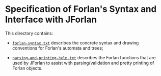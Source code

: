 Specification of Forlan's Syntax and Interface with JForlan
====================================================================

This directory contains:

* [`forlan-syntax.txt`](forlan-syntax.txt) describes the concrete
    syntax and drawing conventions for Forlan's automata and trees;

* [`parsing-and-printing-help.txt`](parsing-and-printing-help.txt)
    describes the Forlan functions that are used by JForlan to assist
    with parsing/validation and pretty printing of Forlan objects.
